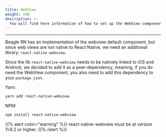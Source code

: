 ```yaml
---
title: WebView
weight: 190
description: >-
  You will find here information of how to set up the WebView component in Beagle React Native.
---
```


---

Beagle RN has an implementation of the webview default component, but since web views are not
native to React Native, we need an additional library: `react-native-webview`.

Since the lib `react-native-webview` needs to be natively linked to iOS and Android, we decided to
add it as a peer-dependency, meaning, if you do need the WebView component, you also need to add
this dependency to your `package.json`.

Yarn:
```bash
yarn add react-native-webview
```

NPM:
```bash
npm install react-native-webview
```
{{% alert color="warning" %}}
react-native-webview must be at version 11.6.2 or higher.
{{% /alert %}}